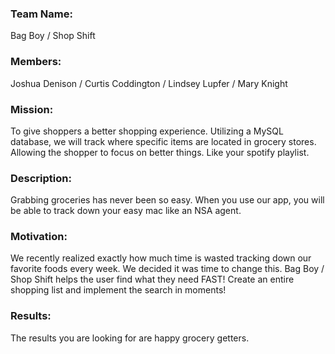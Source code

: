 <H3>Team Name:</H3>
Bag Boy / Shop Shift

<H3>Members:</H3>
Joshua Denison / Curtis Coddington / Lindsey Lupfer / Mary Knight 

<H3>Mission:</H3>
To give shoppers a better shopping experience.  Utilizing a MySQL database, we will track where specific items are located in grocery stores.
Allowing the shopper to focus on better things.  Like your spotify playlist.

<H3>Description:</H3>
Grabbing groceries has never been so easy.  When you use our app, you will be able to track down your easy mac like an NSA agent.

<H3>Motivation:</H3>
We recently realized exactly how much time is wasted tracking down our favorite foods every week.  We decided it was time to change this. 
Bag Boy / Shop Shift helps the user find what they need FAST!  Create an entire shopping list and implement the search in moments!

<H3>Results:</H3>

The results you are looking for are happy grocery getters.
